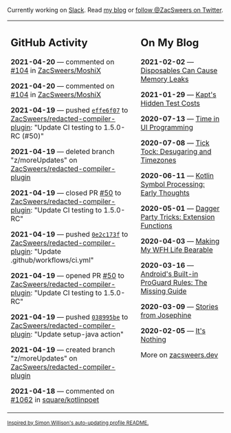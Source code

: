 Currently working on [Slack](https://slack.com/). Read [my blog](https://zacsweers.dev/) or [follow @ZacSweers on Twitter](https://twitter.com/ZacSweers).

<table><tr><td valign="top" width="60%">

## GitHub Activity
<!-- githubActivity starts -->
**2021-04-20** — commented on [#104](https://github.com/ZacSweers/MoshiX/issues/104#issuecomment-823002382) in [ZacSweers/MoshiX](https://api.github.com/repos/ZacSweers/MoshiX)

**2021-04-20** — commented on [#104](https://github.com/ZacSweers/MoshiX/issues/104#issuecomment-823002081) in [ZacSweers/MoshiX](https://api.github.com/repos/ZacSweers/MoshiX)

**2021-04-19** — pushed [`effe6f07`](https://github.com/ZacSweers/redacted-compiler-plugin/commit/effe6f0712d678ac79c57050e4af4e8b769fd21f) to [ZacSweers/redacted-compiler-plugin](https://api.github.com/repos/ZacSweers/redacted-compiler-plugin): "Update CI testing to 1.5.0-RC (#50)"

**2021-04-19** — deleted branch "z/moreUpdates" on [ZacSweers/redacted-compiler-plugin](https://api.github.com/repos/ZacSweers/redacted-compiler-plugin)

**2021-04-19** — closed PR [#50](https://api.github.com/repos/ZacSweers/redacted-compiler-plugin/pulls/50) to [ZacSweers/redacted-compiler-plugin](https://api.github.com/repos/ZacSweers/redacted-compiler-plugin): "Update CI testing to 1.5.0-RC"

**2021-04-19** — pushed [`0e2c173f`](https://github.com/ZacSweers/redacted-compiler-plugin/commit/0e2c173f9fc25bfae91cc7282018455567f5b89b) to [ZacSweers/redacted-compiler-plugin](https://api.github.com/repos/ZacSweers/redacted-compiler-plugin): "Update .github/workflows/ci.yml"

**2021-04-19** — opened PR [#50](https://api.github.com/repos/ZacSweers/redacted-compiler-plugin/pulls/50) to [ZacSweers/redacted-compiler-plugin](https://api.github.com/repos/ZacSweers/redacted-compiler-plugin): "Update CI testing to 1.5.0-RC"

**2021-04-19** — pushed [`038995be`](https://github.com/ZacSweers/redacted-compiler-plugin/commit/038995be982893689a08384b6a1360318b9c25dc) to [ZacSweers/redacted-compiler-plugin](https://api.github.com/repos/ZacSweers/redacted-compiler-plugin): "Update setup-java action"

**2021-04-19** — created branch "z/moreUpdates" on [ZacSweers/redacted-compiler-plugin](https://api.github.com/repos/ZacSweers/redacted-compiler-plugin)

**2021-04-18** — commented on [#1062](https://github.com/square/kotlinpoet/issues/1062#issuecomment-822022149) in [square/kotlinpoet](https://api.github.com/repos/square/kotlinpoet)
<!-- githubActivity ends -->
</td><td valign="top" width="40%">

## On My Blog
<!-- blog starts -->
**2021-02-02** — [Disposables Can Cause Memory Leaks](https://www.zacsweers.dev/disposables-can-cause-memory-leaks/)

**2021-01-29** — [Kapt's Hidden Test Costs](https://www.zacsweers.dev/kapts-hidden-test-costs/)

**2020-07-13** — [Time in UI Programming](https://www.zacsweers.dev/time-in-ui/)

**2020-07-08** — [Tick Tock: Desugaring and Timezones](https://www.zacsweers.dev/ticktock-desugaring-timezones/)

**2020-06-11** — [Kotlin Symbol Processing: Early Thoughts](https://www.zacsweers.dev/kotlin-symbol-processor-early-thoughts/)

**2020-05-01** — [Dagger Party Tricks: Extension Functions](https://www.zacsweers.dev/dagger-party-tricks-extension-functions/)

**2020-04-03** — [Making My WFH Life Bearable](https://www.zacsweers.dev/making-wfh-life-bearable/)

**2020-03-16** — [Android's Built-in ProGuard Rules: The Missing Guide](https://www.zacsweers.dev/android-proguard-rules/)

**2020-03-09** — [Stories from Josephine](https://www.zacsweers.dev/stories-from-josephine/)

**2020-02-05** — [It's Nothing](https://www.zacsweers.dev/its-nothing/)
<!-- blog ends -->
More on [zacsweers.dev](https://zacsweers.dev/)
</td></tr></table>

<sub><a href="https://simonwillison.net/2020/Jul/10/self-updating-profile-readme/">Inspired by Simon Willison's auto-updating profile README.</a></sub>